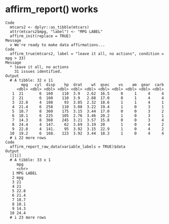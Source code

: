 # affirm_report() works

    Code
      mtcars2 <- dplyr::as_tibble(mtcars)
      attr(mtcars2$mpg, "label") <- "MPG LABEL"
      affirm_init(replace = TRUE)
    Message
      v We're ready to make data affirmations...
    Code
      affirm_true(mtcars2, label = "leave it all, no actions", condition = mpg > 33)
    Message
      * leave it all, no actions
        31 issues identified.
    Output
      # A tibble: 32 x 11
           mpg   cyl  disp    hp  drat    wt  qsec    vs    am  gear  carb
         <dbl> <dbl> <dbl> <dbl> <dbl> <dbl> <dbl> <dbl> <dbl> <dbl> <dbl>
       1  21       6  160    110  3.9   2.62  16.5     0     1     4     4
       2  21       6  160    110  3.9   2.88  17.0     0     1     4     4
       3  22.8     4  108     93  3.85  2.32  18.6     1     1     4     1
       4  21.4     6  258    110  3.08  3.22  19.4     1     0     3     1
       5  18.7     8  360    175  3.15  3.44  17.0     0     0     3     2
       6  18.1     6  225    105  2.76  3.46  20.2     1     0     3     1
       7  14.3     8  360    245  3.21  3.57  15.8     0     0     3     4
       8  24.4     4  147.    62  3.69  3.19  20       1     0     4     2
       9  22.8     4  141.    95  3.92  3.15  22.9     1     0     4     2
      10  19.2     6  168.   123  3.92  3.44  18.3     1     0     4     4
      # i 22 more rows
    Code
      affirm_report_raw_data(variable_labels = TRUE)$data
    Output
      [[1]]
      # A tibble: 33 x 1
         mpg      
         <chr>    
       1 MPG LABEL
       2 mpg      
       3 21       
       4 21       
       5 22.8     
       6 21.4     
       7 18.7     
       8 18.1     
       9 14.3     
      10 24.4     
      # i 23 more rows
      

